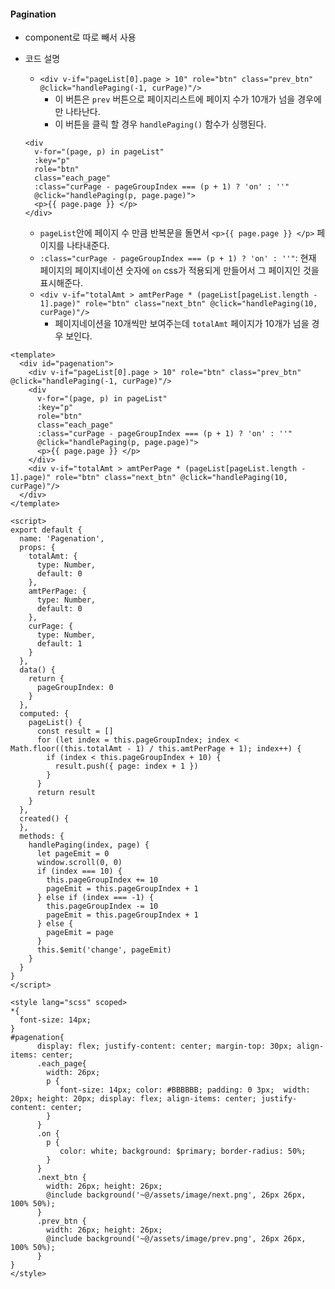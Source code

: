 #### Pagination
+ component로 따로 빼서 사용
+ 코드 설명
  + `<div v-if="pageList[0].page > 10" role="btn" class="prev_btn" @click="handlePaging(-1, curPage)"/>`
    + 이 버튼은 `prev` 버튼으로 페이지리스트에 페이지 수가 10개가 넘을 경우에만 나타난다.
    + 이 버튼을 클릭 할 경우 `handlePaging()` 함수가 싱행된다.

  ```node
  <div
    v-for="(page, p) in pageList"
    :key="p"
    role="btn"
    class="each_page"
    :class="curPage - pageGroupIndex === (p + 1) ? 'on' : ''"
    @click="handlePaging(p, page.page)">
    <p>{{ page.page }} </p>
  </div>
  ```
    + `pageList`안에 페이지 수 만큼 반복문을 돌면서 `<p>{{ page.page }} </p>` 페이지를 나타내준다.
    + `:class="curPage - pageGroupIndex === (p + 1) ? 'on' : ''"`: 현재 페이지의 페이지네이션 숫자에 `on` css가 적용되게 만들어서 그 페이지인 것을 표시해준다.
    + `<div v-if="totalAmt > amtPerPage * (pageList[pageList.length - 1].page)" role="btn" class="next_btn" @click="handlePaging(10, curPage)"/>`
      + 페이지네이션을 10개씩만 보여주는데 `totalAmt` 페이지가 10개가 넘을 경우 보인다.
```node
<template>
  <div id="pagenation">
    <div v-if="pageList[0].page > 10" role="btn" class="prev_btn" @click="handlePaging(-1, curPage)"/>
    <div
      v-for="(page, p) in pageList"
      :key="p"
      role="btn"
      class="each_page"
      :class="curPage - pageGroupIndex === (p + 1) ? 'on' : ''"
      @click="handlePaging(p, page.page)">
      <p>{{ page.page }} </p>
    </div>
    <div v-if="totalAmt > amtPerPage * (pageList[pageList.length - 1].page)" role="btn" class="next_btn" @click="handlePaging(10, curPage)"/>
  </div>
</template>

<script>
export default {
  name: 'Pagenation',
  props: {
    totalAmt: {
      type: Number,
      default: 0
    },
    amtPerPage: {
      type: Number,
      default: 0
    },
    curPage: {
      type: Number,
      default: 1
    }
  },
  data() {
    return {
      pageGroupIndex: 0
    }
  },
  computed: {
    pageList() {
      const result = []
      for (let index = this.pageGroupIndex; index < Math.floor((this.totalAmt - 1) / this.amtPerPage + 1); index++) {
        if (index < this.pageGroupIndex + 10) {
          result.push({ page: index + 1 })
        }
      }
      return result
    }
  },
  created() {
  },
  methods: {
    handlePaging(index, page) {
      let pageEmit = 0
      window.scroll(0, 0)
      if (index === 10) {
        this.pageGroupIndex += 10
        pageEmit = this.pageGroupIndex + 1
      } else if (index === -1) {
        this.pageGroupIndex -= 10
        pageEmit = this.pageGroupIndex + 1
      } else {
        pageEmit = page
      }
      this.$emit('change', pageEmit)
    }
  }
}
</script>

<style lang="scss" scoped>
*{
  font-size: 14px;
}
#pagenation{
      display: flex; justify-content: center; margin-top: 30px; align-items: center;
      .each_page{
        width: 26px;
        p {
           font-size: 14px; color: #BBBBBB; padding: 0 3px;  width: 20px; height: 20px; display: flex; align-items: center; justify-content: center;
        }
      }
      .on {
        p {
           color: white; background: $primary; border-radius: 50%;
        }
      }
      .next_btn {
        width: 26px; height: 26px;
        @include background('~@/assets/image/next.png', 26px 26px, 100% 50%);
      }
      .prev_btn {
        width: 26px; height: 26px;
        @include background('~@/assets/image/prev.png', 26px 26px, 100% 50%);
      }
}
</style>
```
